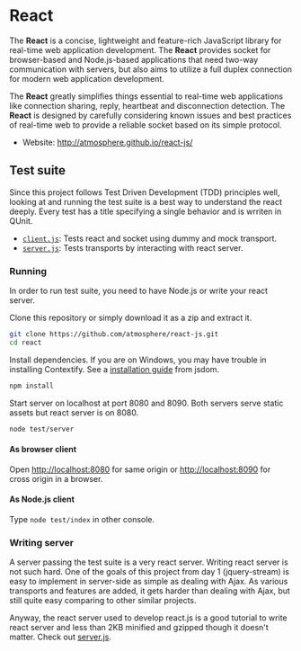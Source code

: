 # React
The **React** is a concise, lightweight and feature-rich JavaScript library for real-time web application development. The <strong>React</strong> provides socket for browser-based and Node.js-based applications that need two-way communication with servers, but also aims to utilize a full duplex connection for modern web application development.

The **React** greatly simplifies things essential to real-time web applications like connection sharing, reply, heartbeat and disconnection detection. The <strong>React</strong> is designed by carefully considering known issues and best practices of real-time web to provide a reliable socket based on its simple protocol.

* Website: http://atmosphere.github.io/react-js/

## Test suite

Since this project follows Test Driven Development (TDD) principles well, looking at and running the test suite is a best way to understand the react deeply. Every test has a title specifying a single behavior and is wrriten in QUnit.

* [`client.js`](https://github.com/atmosphere/react-js/blob/master/test/webapp/unit/client.js): Tests react and socket using dummy and mock transport.
* [`server.js`](https://github.com/atmosphere/react-js/blob/master/test/webapp/unit/server.js): Tests transports by interacting with react server. 

### Running

In order to run test suite, you need to have Node.js or write your react server.

Clone this repository or simply download it as a zip and extract it.

```bash
git clone https://github.com/atmosphere/react-js.git
cd react
```

Install dependencies. If you are on Windows, you may have trouble in installing Contextify. See a [installation guide](https://github.com/tmpvar/jsdom#contextify) from jsdom.

```bash
npm install
```

Start server on localhost at port 8080 and 8090. Both servers serve static assets but react server is on 8080.

```bash
node test/server
```

#### As browser client
Open [http://localhost:8080](http://localhost:8080) for same origin or [http://localhost:8090](http://localhost:8090) for cross origin in a browser.

#### As Node.js client
Type `node test/index` in other console.

### Writing server

A server passing the test suite is a very react server. Writing react server is not such hard. One of the goals of this project from day 1 (jquery-stream) is easy to implement in server-side as simple as dealing with Ajax. As various transports and features are added, it gets harder than dealing with Ajax, but still quite easy comparing to other similar projects.

Anyway, the react server used to develop react.js is a good tutorial to write react server and less than 2KB minified and gzipped though it doesn't matter. Check out [server.js](https://github.com/atmosphere/react-js/blob/master/test/server.js).